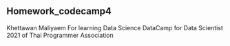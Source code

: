 ## Homework_codecamp4
  Khettawan Maliyaem For learning Data Science 
  DataCamp for Data Scientist 2021 of Thai Programmer Association
